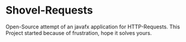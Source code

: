 # Shovel-Requests
Open-Source attempt of an javafx application for HTTP-Requests.
This Project started because of frustration, hope it solves yours.
